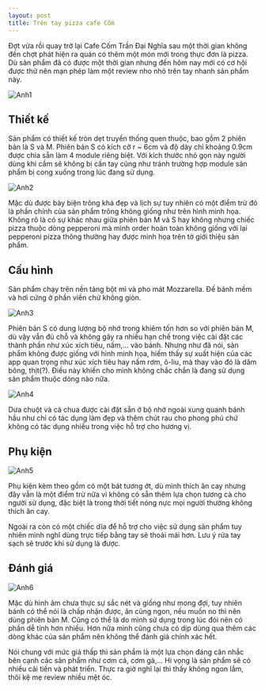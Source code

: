 ```yaml
---
layout: post
title: Trên tay pizza cafe Cốm
---
```


Đợt vừa rồi quay trở lại Cafe Cốm Trần Đại Nghĩa sau một thời gian không đến chợt phát hiện ra quán có thêm một món mới trong thực đơn là pizza. Dù sản phẩm đã có được một thời gian nhưng đến hôm nay mới có cơ hội được thử nên mạn phép làm một review nho nhỏ trên tay nhanh sản phẩm này.

![Anh1](https://s20.postimg.org/h8trapail/pzz-01.jpg)

## Thiết kế
Sản phẩm có thiết kế tròn dẹt truyền thống quen thuộc, bao gồm 2 phiên bản là S và M. Phiên bản S có kích cỡ r ~ 6cm và độ dày chỉ khoảng 0.9cm được chia sẵn làm 4 module riêng biệt. Với kích thước nhỏ gọn này người dùng khi cầm sẽ không bị cấn tay cũng như tránh trường hợp module sản phẩm bị cong xuống trong lúc đang sử dụng.

![Anh2](https://s20.postimg.org/icdvm3pul/pzz-02.jpg)

Mặc dù được bày biện trông khá đẹp và lịch sự tuy nhiên có một điểm trừ đó là phần chính của sản phẩm trông không giống như trên hình minh họa. Không rõ là có sự khác nhau giữa phiên bản M và S hay không nhưng chiếc pizza thuộc dòng pepperoni mà mình order hoàn toàn không giống với lại pepperoni pizza thông thường hay được minh họa trên tờ giới thiệu sản phẩm.

## Cấu hình
Sản phẩm chạy trên nền tảng bột mì và pho mát Mozzarella. Đế bánh mềm và hơi cứng ở phần viền chứ không giòn.

![Anh3](https://s20.postimg.org/7pk2go9zh/pzz-04.jpg)

Phiên bản S có dung lượng bộ nhớ trong khiêm tốn hơn so với phiên bản M, dù vậy vẫn đủ chỗ và không gây ra nhiều hạn chế trong việc cài đặt các thành phần như xúc xích tiêu, nấm,... vào bánh. Nhưng như đã nói, sản phẩm không được giống với hình minh họa, hiếm thấy sự xuất hiện của các app quan trọng như xúc xích tiêu hay nấm rơm, ô-liu, mà thay vào đó là dăm bông, thịt(?). Điều này khiến cho mình không chắc chắn là đang sử dụng sản phẩm thuộc dòng nào nữa.

![Anh4](https://s20.postimg.org/blxecoael/pzz-05.jpg)

Dưa chuột và cà chua được cài đặt sẵn ở bộ nhớ ngoài xung quanh bánh hầu như chỉ có tác dụng làm đẹp và thêm chút rau cho phong phú chứ không có tác dụng nhiều trong việc hỗ trợ cho hương vị.

## Phụ kiện
![Anh5](https://s20.postimg.org/pflr1p0f1/pzz-03.jpg)

Phụ kiện kèm theo gồm có một bát tương ớt, dù mình thích ăn cay nhưng đây vẫn là một điểm trừ nữa vì không có sẵn thêm lựa chọn tương cà cho người sử dụng, đặc biệt là trong thời tiết nóng nực mọi người thường không thích ăn cay.

Ngoài ra còn có một chiếc dĩa để hỗ trợ cho việc sử dụng sản phẩm tuy nhiên mình nghĩ dùng trực tiếp bằng tay sẽ thoải mái hơn. Lưu ý rửa tay sạch sẽ trước khi sử dụng là được.

## Đánh giá
![Anh6](https://s20.postimg.org/9hd1bm3n1/pzz-06.jpg)

Mặc dù hình âm chưa thực sự sắc nét và giống như mong đợi, tuy nhiên bánh có thể nói là chấp nhận được, ăn cũng ngon, nếu muốn no thì nên dùng phiên bản M. Cũng có thể là do mình sử dụng trong lúc đói nên có phần dễ tính hơn nhiều. Hơn nữa mình cũng chưa có dịp dùng qua thêm các dòng khác của sản phẩm nên không thể đánh giá chính xác hết.

Nói chung với mức giá thấp thì sản phẩm là một lựa chọn đáng cân nhắc bên cạnh các sản phẩm như cơm cá, cơm gà,... Hi vọng là sản phẩm sẽ có nhiều cải tiến và phát triển. Thực ra giờ nghĩ lại thì thấy không ngon lắm, thôi kệ mẹ review nhiều mệt óc.